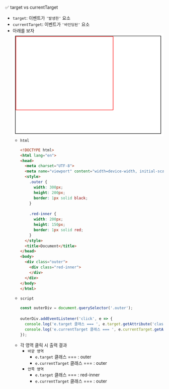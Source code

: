 ✅ target vs currentTarget

* `target`: 이벤트가 `'발생한'` 요소
* `currentTarget`: 이벤트가 `'바인딩된'` 요소
* 아래를 보자
  ![target](/resources/target.PNG)
  * `html`
    ```html
    <!DOCTYPE html>
    <html lang="en">
    <head>
      <meta charset="UTF-8">
      <meta name="viewport" content="width=device-width, initial-scale=1.0">
      <style>
        .outer {
          width: 300px;
          height: 200px;
          border: 1px solid black;
        }

        .red-inner {
          width: 200px;
          height: 150px;
          border: 1px solid red;
        }
      </style>
      <title>Document</title>
    </head>
    <body>
      <div class="outer">
        <div class="red-inner">
        </div>
      </div>
    </body>
    </html>
    ```
  * `script`
    ```js
    const outerDiv = document.querySelector('.outer');

    outerDiv.addEventListener('click', e => {
      console.log('e.target 클래스 === ', e.target.getAttribute('class'));
      console.log('e.currentTarget 클래스 === ', e.currentTarget.getAttribute('class'));
    });
    ```
  * 각 영역 클릭 시 출력 결과
    * `바깥 영역`
      * `e.target` 클래스 === : outer
      * `e.currentTarget` 클래스 === : outer
    * `안쪽 영역`
      * `e.target` 클래스 === : red-inner
      * `e.currentTarget` 클래스 === : outer